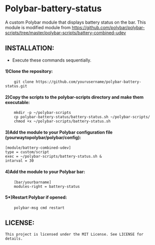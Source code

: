 # Polybar-battery-status
A custom Polybar module that displays battery status on the bar.
This module is modified module from https://github.com/polybar/polybar-scripts/tree/master/polybar-scripts/battery-combined-udev

## INSTALLATION:
-    Execute these commands sequentially.
####    1)Clone the repository:
        git clone https://github.com/yourusername/polybar-battery-status.git
####    2)Copy the scripts to the polybar-scripts directory and make them executable:
        mkdir -p ~/polybar-scripts
        cp polybar-battery-status/battery-status.sh ~/polybar-scripts/
        chmod +x ~/polybar-scripts/battery-status.sh
####    3)Add the module to your Polybar configuration file (yourwaytopolybar/polybar/config):
    [module/battery-combined-udev]
    type = custom/script
    exec = ~/polybar-scripts/battery-status.sh &
    intarval = 30

####    4)Add the module to your Polybar bar:
        [bar/yourbarname]
        modules-right = battery-status

####    5*)Restart Polybar if opened:
        polybar-msg cmd restart

## LICENSE:
    This project is licensed under the MIT License. See LICENSE for details.
